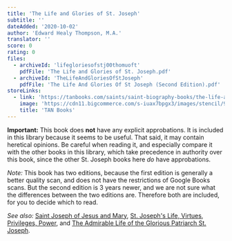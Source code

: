 ```yaml
---
title: 'The Life and Glories of St. Joseph'
subtitle: ''
dateAdded: '2020-10-02'
author: 'Edward Healy Thompson, M.A.'
translator: ''
score: 0
rating: 0
files:
  - archiveId: 'lifegloriesofstj00thomuoft'
    pdfFile: 'The Life and Glories of St. Joseph.pdf'
  - archiveId: 'TheLifeAndGloriesOfStJoseph'
    pdfFile: 'The Life And Glories Of St Joseph (Second Edition).pdf'
storeLinks:
  - link: 'https://tanbooks.com/saints/saint-biography-books/the-life-and-glories-of-saint-joseph/'
    image: 'https://cdn11.bigcommerce.com/s-iuax7bpgx3/images/stencil/960w/products/1540/568/The-Life-and-Glories-of-St-Joseph-cover-75__07300.1595444550.jpg?c=1'
    title: 'TAN Books'
---
```


**Important:** This book does **not** have any explicit approbations. It is included in this library because it seems to be useful. That said, it may contain heretical opinions. Be careful when reading it, and especially compare it with the other books in this library, which take precedence in authority over this book, since the other St. Joseph books here *do* have approbations.

*Note:* This book has two editions, because the first edition is generally a better quality scan, and does not have the restrictions of Google Books scans. But the second edition is 3 years newer, and we are not sure what the differences between the two editions are. Therefore both are included, for you to decide which to read.

*See also:* [Saint Joseph of Jesus and Mary](/books/saint-joseph-of-jesus-and-mary.html), [St. Joseph's Life, Virtues, Privileges, Power](/books/st-joseph-life-his-virtues-his-privileges-his-power.html), and [The Admirable Life of the Glorious Patriarch St. Joseph](/books/the-admirable-life-of-the-glorious-patriarch-st-joseph.html).
